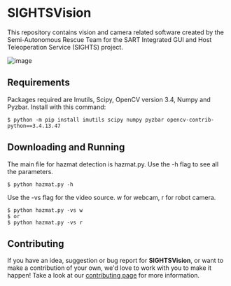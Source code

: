 # SIGHTSVision

This repository contains vision and camera related software created by the Semi-Autonomous Rescue Team for the SART Integrated GUI and Host Teleoperation Service (SIGHTS) project.

![image](https://www.sfxrescue.com/wp-content/uploads/2019/07/7.png)

## Requirements

Packages required are Imutils, Scipy, OpenCV version 3.4, Numpy and Pyzbar. Install with this command:  
```
$ python -m pip install imutils scipy numpy pyzbar opencv-contrib-python==3.4.13.47
```


## Downloading and Running

The main file for hazmat detection is hazmat.py. Use the -h flag to see all the parameters.  
```
$ python hazmat.py -h
```

Use the -vs flag for the video source. w for webcam, r for robot camera.  
```
$ python hazmat.py -vs w
$ or
$ python hazmat.py -vs r
```


## Contributing

If you have an idea, suggestion or bug report for **SIGHTSVision**, or want to make a contribution of your own, we'd love to work with you to make it happen! Take a look at our [contributing page](https://github.com/SFXRescue/.github/blob/master/CONTRIBUTING.md) for more information.
